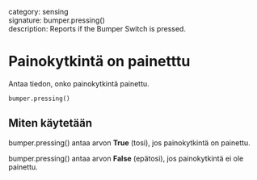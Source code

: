 category: sensing  
signature: bumper.pressing()  
description: Reports if the Bumper Switch is pressed.

# Painokytkintä on painetttu
 
Antaa tiedon, onko painokytkintä painettu.

```don
bumper.pressing()
```

## Miten käytetään

bumper.pressing() antaa arvon **True** (tosi), jos painokytkintä on painettu.

bumper.pressing() antaa arvon **False** (epätosi), jos painokytkintä ei ole painettu.
	
<advanced>
</advanced>

